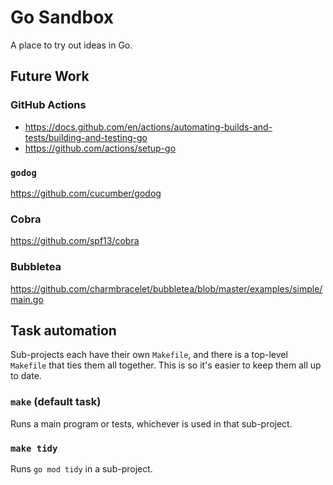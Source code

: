# Go Sandbox

A place to try out ideas in Go.

## Future Work

### GitHub Actions

- <https://docs.github.com/en/actions/automating-builds-and-tests/building-and-testing-go>
- <https://github.com/actions/setup-go>

### `godog`

<https://github.com/cucumber/godog>

### Cobra

<https://github.com/spf13/cobra>

### Bubbletea

<https://github.com/charmbracelet/bubbletea/blob/master/examples/simple/main.go>

## Task automation

Sub-projects each have their own `Makefile`, and there is a top-level `Makefile` that ties them all
together.  This is so it's easier to keep them all up to date.

### `make` (default task)

Runs a main program or tests, whichever is used in that sub-project.

### `make tidy`

Runs `go mod tidy` in a sub-project.
